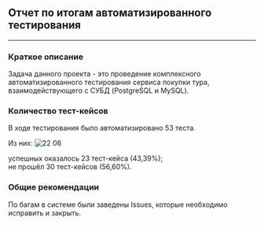 ## Отчет по итогам автоматизированного тестирования
___
### Краткое описание
Задача данного проекта - это проведение комплексного автоматизированного тестирования сервиса покупки тура, взаимодействующего с СУБД (PostgreSQL и MySQL).


### Количество тест-кейсов
В ходе тестирования было автоматизировано 53 теста.

Из них:
![22 06](https://github.com/Kotemako/Diplom_QA/assets/104633757/656b52ce-fbe1-43c1-a35a-4890ddff27f1)

успешных оказалось 23 тест-кейса (43,39%);  
не прошёл 30 тест-кейсов (56,60%).

### Общие рекомендации
По багам в системе были заведены Issues, которые необходимо исправить и закрыть.
